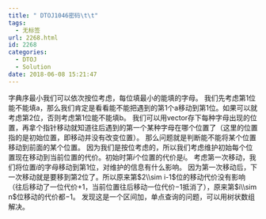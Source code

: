 ```yaml
---
title: " DTOJ1046密码\t\t"
tags:
  - 无标签
url: 2268.html
id: 2268
categories:
  - DTOJ
  - Solution
date: 2018-06-08 15:21:47
---
```


字典序最小我们可以依次按位考虑，每位填最小的能填的字母。 我们先考虑第$1$位能不能填a，那么我们肯定是看看能不能把遇到的第$1$个a移动到第$1$位。如果可以就考虑第$2$位，否则考虑第$1$位能不能填b。 我们可以用vector存下每种字母出现的位置，再拿个指针移动就知道往后遇到的第一个某种字母在哪个位置了（这里的位置指的是初始位置，即移动并没有改变位置）。 那么问题就是判断能不能将某个位置移动到前面的某个位置。 因为我们是按位考虑的，所以我们考虑维护初始每个位置现在移动到当前位置的代价。初始时第$i$个位置的代价是$i$。 考虑第一次移动，我们将位置$i$的字母移动到第$1$位，对维护的信息有什么影响。 因为第一次移动后，下一次移动就是要移到第$2$位了。所以原来第$2\\sim i-1$位的移动代价没有影响（往后移动了一位代价$+1$，当前位置往后移动一位代价$-1$抵消了），原来第$i\\sim n$位移动的代价都$-1$。 发现这是一个区间加，单点查询的问题，可以用树状数组解决。
